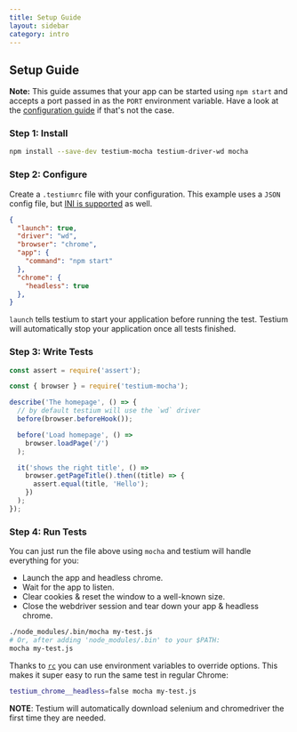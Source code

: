 ```yaml
---
title: Setup Guide
layout: sidebar
category: intro
---
```


## Setup Guide

**Note:** This guide assumes that your app can be started using `npm start`
and accepts a port passed in as the `PORT` environment variable.
Have a look at the [configuration guide](config.html#app) if that's not the case.

### Step 1: Install

```sh
npm install --save-dev testium-mocha testium-driver-wd mocha
```

### Step 2: Configure

Create a `.testiumrc` file with your configuration.
This example uses a `JSON` config file,
but [INI is supported](https://en.wikipedia.org/wiki/INI_file) as well.

```json
{
  "launch": true,
  "driver": "wd",
  "browser": "chrome",
  "app": {
    "command": "npm start"
  },
  "chrome": {
    "headless": true
  },
}

```

`launch` tells testium to start your application before running the test. Testium will automatically stop your application once all tests finished.

### Step 3: Write Tests

```js
const assert = require('assert');

const { browser } = require('testium-mocha');

describe('The homepage', () => {
  // by default testium will use the `wd` driver
  before(browser.beforeHook());

  before('Load homepage', () =>
    browser.loadPage('/')
  );

  it('shows the right title', () =>
    browser.getPageTitle().then((title) => {
      assert.equal(title, 'Hello');
    })
  );
});
```

### Step 4: Run Tests

You can just run the file above using `mocha`
and testium will handle everything for you:

* Launch the app and headless chrome.
* Wait for the app to listen.
* Clear cookies & reset the window to a well-known size.
* Close the webdriver session and tear down your app & headless chrome.

```sh
./node_modules/.bin/mocha my-test.js
# Or, after adding 'node_modules/.bin' to your $PATH:
mocha my-test.js
```

Thanks to [`rc`](https://www.npmjs.com/package/rc) you can use environment variables to override options.
This makes it super easy to run the same test in regular Chrome:

```sh
testium_chrome__headless=false mocha my-test.js
```

**NOTE**: Testium will automatically download selenium and chromedriver the first time they are needed.

